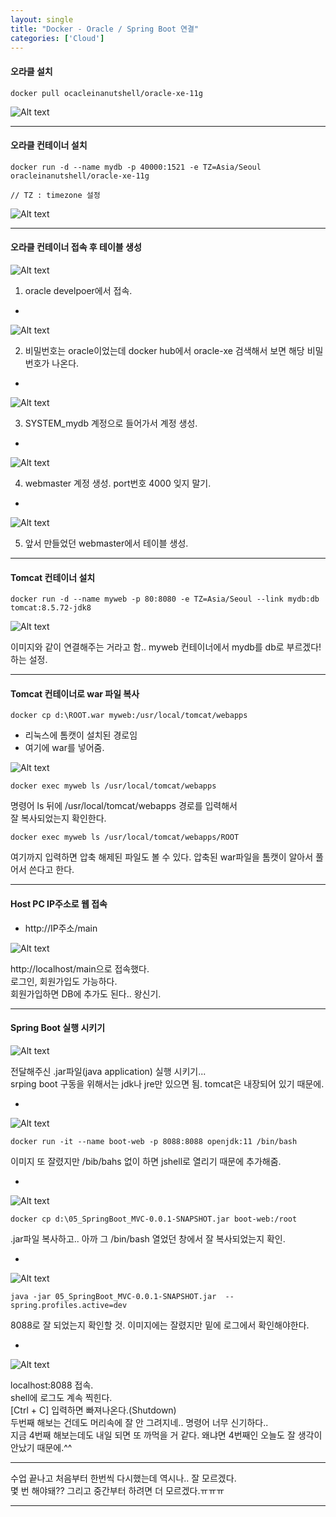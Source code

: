 ```yaml
---
layout: single
title: "Docker - Oracle / Spring Boot 연결"
categories: ['Cloud']
---
```


#### 오라클 설치
```
docker pull ocacleinanutshell/oracle-xe-11g
```   
   
![Alt text](/assets/images/cloud/docker/docker27.jpg)  
   
***
#### 오라클 컨테이너 설치
```
docker run -d --name mydb -p 40000:1521 -e TZ=Asia/Seoul oracleinanutshell/oracle-xe-11g

// TZ : timezone 설정
```   
   
![Alt text](/assets/images/cloud/docker/docker28.jpg)  
   
***

#### 오라클 컨테이너 접속 후 테이블 생성
![Alt text](/assets/images/cloud/docker/docker29.jpg)  
   
1) oracle develpoer에서 접속.   
   
-
   
![Alt text](/assets/images/cloud/docker/docker30.jpg)  
   
2) 비밀번호는 oracle이었는데 docker hub에서 oracle-xe 검색해서 보면 해당 비밀번호가 나온다.
   
-
   
![Alt text](/assets/images/cloud/docker/docker31.jpg)  
   
3) SYSTEM_mydb 계정으로 들어가서 계정 생성.
   
-
   
![Alt text](/assets/images/cloud/docker/docker32.jpg)  
   
4) webmaster 계정 생성. port번호 4000 잊지 말기.
   
-
   
![Alt text](/assets/images/cloud/docker/docker33.jpg)  

5) 앞서 만들었던 webmaster에서 테이블 생성.
   
***

#### Tomcat 컨테이너 설치
```
docker run -d --name myweb -p 80:8080 -e TZ=Asia/Seoul --link mydb:db tomcat:8.5.72-jdk8
```
   
![Alt text](/assets/images/cloud/docker/docker34.jpg)  
   
이미지와 같이 연결해주는 거라고 함..
myweb 컨테이너에서 mydb를 db로 부르겠다! 하는 설정.
   
*** 

#### Tomcat 컨테이너로 war 파일 복사
```
docker cp d:\ROOT.war myweb:/usr/local/tomcat/webapps
```
   
* 리눅스에 톰캣이 설치된 경로임
* 여기에 war를 넣어줌.
   
![Alt text](/assets/images/cloud/docker/docker35.jpg)  
   
```
docker exec myweb ls /usr/local/tomcat/webapps
```
   
명령어 ls 뒤에 /usr/local/tomcat/webapps 경로를 입력해서   
잘 복사되었는지 확인한다.   
   
```
docker exec myweb ls /usr/local/tomcat/webapps/ROOT   
```
   
여기까지 입력하면 압축 해제된 파일도 볼 수 있다. 압축된 war파일을 톰캣이 알아서 풀어서 쓴다고 한다.   
   
***

#### Host PC IP주소로 웹 접속
* http://IP주소/main
   
![Alt text](/assets/images/cloud/docker/docker36.jpg)  
   
http://localhost/main으로 접속했다.   
로그인, 회원가입도 가능하다.      
회원가입하면 DB에 추가도 된다.. 왕신기.
   
***
   
#### Spring Boot 실행 시키기
   
![Alt text](/assets/images/cloud/docker/docker37.jpg)  
   
전달해주신 .jar파일(java application) 실행 시키기...   
srping boot 구동을 위해서는 jdk나 jre만 있으면 됨. tomcat은 내장되어 있기 때문에.
   
-
   
![Alt text](/assets/images/cloud/docker/docker38.jpg)  
   
```
docker run -it --name boot-web -p 8088:8088 openjdk:11 /bin/bash
```
   
이미지 또 잘렸지만 /bib/bahs 없이 하면 jshell로 열리기 때문에 추가해줌.
   
-
   
![Alt text](/assets/images/cloud/docker/docker39.jpg)  
   
```
docker cp d:\05_SpringBoot_MVC-0.0.1-SNAPSHOT.jar boot-web:/root
```
   
.jar파일 복사하고.. 아까 그 /bin/bash 열었던 창에서 잘 복사되었는지 확인.   
   
-
   
![Alt text](/assets/images/cloud/docker/docker40.jpg)  
   
```
java -jar 05_SpringBoot_MVC-0.0.1-SNAPSHOT.jar  --spring.profiles.active=dev   
```
   
8088로 잘 되었는지 확인할 것. 이미지에는 잘렸지만 밑에 로그에서 확인해야한다.
   
-
   
![Alt text](/assets/images/cloud/docker/docker41.jpg)  
   
localhost:8088 접속.   
shell에 로그도 계속 찍힌다.   
[Ctrl + C] 입력하면 빠져나온다.(Shutdown)   
두번째 해보는 건데도 머리속에 잘 안 그려지네.. 명령어 너무 신기하다..   
지금 4번째 해보는데도 내일 되면 또 까먹을 거 같다. 왜냐면 4번째인 오늘도 잘 생각이 안났기 때문에.^^
   

***

수업 끝나고 처음부터 한번씩 다시했는데 역시나.. 잘 모르겠다.   
몇 번 해야돼?? 그리고 중간부터 하려면 더 모르겠다.ㅠㅠㅠ   


***


